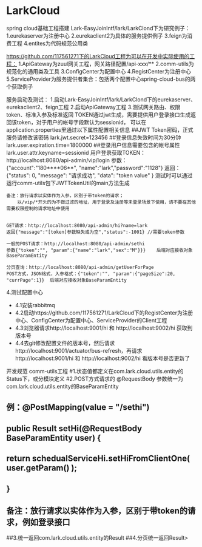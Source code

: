 # LarkCloud
spring cloud基础工程搭建
Lark-EasyJoinIntf/lark/LarkClond下为研究例子：
1.eurekaserver为注册中心
2.eurekaclient2为具体的服务提供例子
3.feign为消费工程
4.entites为代码规范公用类



https://github.com/117561271下的LarkCloud工程为可以在开发中实际使用的工程：
1.ApiGateway为zuul网关工程，网关路径配置/api-xxx/**
2.comm-utils为规范化的通用类及工具
3.ConfigCenter为配置中心
4.RegistCenter为注册中心
5.ServiceProvider为服务提供者集合：包括两个配置中心spring-cloud-bus的两个获取例子

服务启动及测试：
1.启动Lark-EasyJoinIntf/lark/LarkClond下的eurekaserver、eurekaclient2、feign工程
2.启动ApiGateway工程
3.测试网关路由、权限token、标准入参及标准返回
    TOKEN通过jwt生成，需要提供用户登录接口生成返回该token，对于用户的帐号字段默认为sessionid，
    可以在application.properties里通过以下属性配置相关信息
        ##JWT Token密码，正式服务请修改该密码
        lark.jwt.secret=123456
        ##登录信息失效时间为30分钟
        lark.user.expiration.time=1800000
        ##登录用户信息需要包含的帐号属性
		lark.user.attr.keyname=sessionid
	用户登录获取TOKEN：http://localhost:8080/api-admin/vip/login
        参数：{"account":"180****06**", "name":"lark","password":"1128"}
        返回：{"status": 0,
               "message": "请求成功",
               "data": "token value" }
	测试时可以通过运行comm-utils包下JWTTokenUtil的main方法生成

	备注：放行请求以实体作为入参，区别于带token的请求；
	    以/vip/*开头的为不做过滤的地址，用于登录及注册等未登录场景下使用，请不要在其他需要权限控制的请求地址中使用


	GET请求：http://localhost:8080/api-admin/hi?name=lark
	返回{"message":"[token]参数缺失或为空","status":-1001} //需要token参数

	一般的POST请求：http://localhost:8080/api-admin/sethi
	参数{"token":"", "param":{"name":"lark","sex":"M"}}}    后端对应接收对象BaseParamEntity

	分页查询：http://localhost:8080/api-admin/getUserForPage
	POST方式，JSON格式，入参格式：{"token":"", "param":{"pageSize":20, "currPage":1}}  后端对应接收对象BaseParamEntity
	

	
4.测试配置中心
- 4.1安装rabbitmq
- 4.2启动https://github.com/117561271/LarkCloud下的RegistCenter为注册中心、ConfigCenter为配置中心、ServiceProvider的Client工程
- 4.3浏览器请求http://localhost:9001/hi 和 http://localhost:9002/hi 获取到版本号
- 4.4去git修改配置文件的版本号，然后请求http://localhost:9001/actuator/bus-refresh，再请求http://localhost:9001/hi 和 http://localhost:9002/hi 看版本号是否更新了
	
	
开发规范
comm-utils工程
#1.状态值都定义在com.lark.cloud.utils.entity的Status下，或分模块定义
#2.POST方式请求的 @RequestBody 参数统一为com.lark.cloud.utils.entity的BaseParamEntity
##  例：@PostMapping(value = "/sethi")
##        public Result<UserInfo> setHi(@RequestBody BaseParamEntity<UserInfo> user) {
##            return schedualServiceHi.setHiFromClientOne( user.getParam() );
##        }
##  备注：放行请求以实体作为入参，区别于带token的请求，例如登录接口
##3.统一返回com.lark.cloud.utils.entity的Result<?>
##4.分页统一返回Result<Page<?>>
